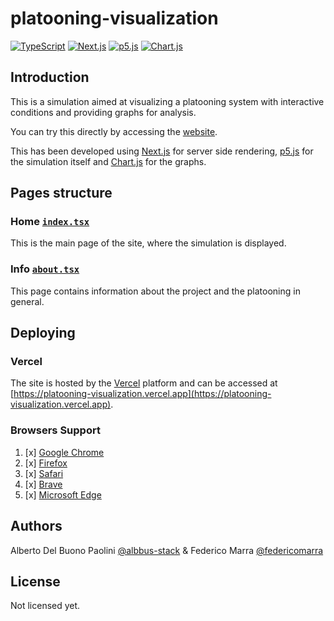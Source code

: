 # platooning-visualization

[![TypeScript](https://img.shields.io/badge/Typescript-%23007ACC.svg?style=for-the-badge&logo=typescript&logoColor=white)](https://www.typescriptlang.org/)
[![Next.js](https://img.shields.io/badge/Next.js-black?style=for-the-badge&logo=next.js&logoColor=white)](https://nextjs.org/)
[![p5.js](https://img.shields.io/badge/p5.js-ED225D?style=for-the-badge&logo=p5.js&logoColor=white)](https://p5js.org/)
[![Chart.js](https://img.shields.io/badge/Chart.js-FF6384?style=for-the-badge&logo=chart.js&logoColor=white)](https://www.chartjs.org/)

## Introduction

This is a simulation aimed at visualizing a platooning system with interactive conditions and providing graphs for analysis.

You can try this directly by accessing the [website](https://platooning-visualization.vercel.app).

This has been developed using [Next.js](https://nextjs.org/) for server side rendering, [p5.js](https://p5js.org/) for the simulation itself and [Chart.js](https://www.chartjs.org/) for the graphs.


## Pages structure

### Home [`index.tsx`](./pages/index.tsx)
This is the main page of the site, where the simulation is displayed.

### Info [`about.tsx`](./pages/about.tsx)
This page contains information about the project and the platooning in general.


## Deploying

### Vercel

The site is hosted by the [Vercel](https://vercel.com/) platform and can be accessed at [https://platooning-visualization.vercel.app](https://platooning-visualization.vercel.app).

### Browsers Support

1. [x] [Google Chrome](https://www.google.com/chrome/)
2. [x] [Firefox](https://www.mozilla.org/en-US/firefox/new/)
3. [x] [Safari](https://www.apple.com/safari/)
4. [x] [Brave](https://brave.com/)
5. [x] [Microsoft Edge](https://www.microsoft.com/en-us/edge)

## Authors

Alberto Del Buono Paolini [@albbus-stack](https://github.com/albbus-stack)
& Federico Marra [@federicomarra](https://github.com/federicomarra)

## License

Not licensed yet.
